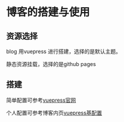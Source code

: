 # 博客的搭建与使用

## 资源选择

blog 用vuepress 进行搭建，选择的是默认主题。

静态资源挂载，选择的是github pages

## 搭建

简单配置可参考[vuepress官网](https://vuepress.vuejs.org/zh/)

个人配置可参考博客内页[vuepress基配置](https://jmsht7355zyf.github.io/blog/Technology/vuepress%E5%9F%BA%E7%A1%80%E9%85%8D%E7%BD%AE.html)

